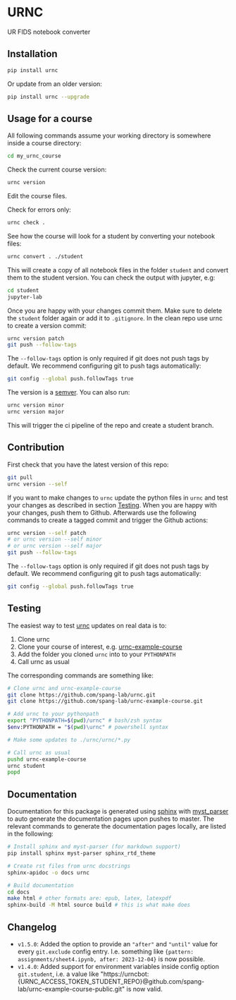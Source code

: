 # URNC

UR FIDS notebook converter

## Installation

```sh
pip install urnc
```

Or update from an older version:

```sh
pip install urnc --upgrade
```

## Usage for a course

All following commands assume your working directory is somewhere inside a course directory:

```sh
cd my_urnc_course
```

Check the current course version:

```sh
urnc version
```

Edit the course files.

Check for errors only:

```sh
urnc check .
```

See how the course will look for a student by converting your notebook files:

```sh
urnc convert . ./student
```

This will create a copy of all notebook files in the folder `student` and convert them to the student version.
You can check the output with jupyter, e.g:

```sh
cd student
jupyter-lab
```

Once you are happy with your changes commit them. Make sure to delete the `student` folder again or add it to `.gitignore`. In the clean repo use urnc to create a version commit:

```sh
urnc version patch
git push --follow-tags
```

The `--follow-tags` option is only required if git does not push tags by default. We recommend configuring git to push tags automatically:

```sh
git config --global push.followTags true
```

The version is a [semver](https://semver.org). You can also run:

```sh
urnc version minor
urnc version major
```

This will trigger the ci pipeline of the repo and create a student branch.

## Contribution

First check that you have the latest version of this repo:

```sh
git pull
urnc version --self
```

If you want to make changes to `urnc` update the python files in `urnc` and test your changes as described in section [Testing](#testing). When you are happy with your changes, push them to Github. Afterwards use the following commands to create a tagged commit and trigger the Github actions:

```sh
urnc version --self patch
# or urnc version --self minor
# or urnc version --self major
git push --follow-tags
```

The `--follow-tags` option is only required if git does not push tags by default. We recommend configuring git to push tags automatically:

```sh
git config --global push.followTags true
```

## Testing

The easiest way to test [urnc](https://github.com/spang-lab/urnc) updates on real data is to:

1. Clone urnc
2. Clone your course of interest, e.g. [urnc-example-course](https://github.com/spang-lab/urnc-example-course)
3. Add the folder you cloned `urnc` into to your `PYTHONPATH`
4. Call urnc as usual

The corresponding commands are something like:

```bash
# Clone urnc and urnc-example-course
git clone https://github.com/spang-lab/urnc.git
git clone https://github.com/spang-lab/urnc-example-course.git

# Add urnc to your pythonpath
export "PYTHONPATH=$(pwd)/urnc" # bash/zsh syntax
$env:PYTHONPATH = "$(pwd)\urnc" # powershell syntax

# Make some updates to ./urnc/urnc/*.py

# Call urnc as usual
pushd urnc-example-course
urnc student
popd
```

## Documentation

Documentation for this package is generated using [sphinx](https://www.sphinx-doc.org/en/master/index.html) with [myst_parser](https://myst-parser.readthedocs.io/en/latest/) to auto generate the documentation pages upon pushes to master. The relevant commands to generate the documentation pages locally, are listed in the following:

```bash
# Install sphinx and myst-parser (for markdown support)
pip install sphinx myst-parser sphinx_rtd_theme

# Create rst files from urnc docstrings
sphinx-apidoc -o docs urnc

# Build documentation
cd docs
make html # other formats are: epub, latex, latexpdf
sphinx-build -M html source build # this is what make does
```

## Changelog

- `v1.5.0`: Added the option to provide an `"after"` and `"until"` value for every `git.exclude` config entry. I.e. something like `{pattern: assignments/sheet4.ipynb, after: 2023-12-04}` is now possible.
- `v1.4.0`: Added support for environment variables inside config option `git.student`, i.e. a value like "https://urncbot:{URNC_ACCESS_TOKEN_STUDENT_REPO}@github.com/spang-lab/urnc-example-course-public.git" is now valid.